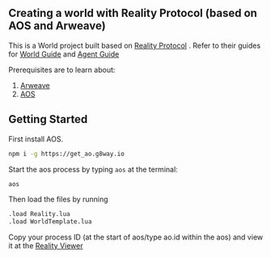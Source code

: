 ## Creating a world with Reality Protocol (based on AOS and Arweave)

This is a World project built based on [Reality Protocol](https://github.com/elliotsayes/Reality/tree/main/docs) . Refer to their guides for [World Guide](https://github.com/elliotsayes/Reality/blob/main/docs/WorldGuide.md) and [Agent Guide](https://github.com/elliotsayes/Reality/blob/main/docs/AgentGuide.md)

Prerequisites are to learn about:
1. [Arweave](https://cookbook.arweave.dev/)
2. [AOS](https://cookbook_ao.g8way.io/)

## Getting Started
First install AOS.

```bash 
npm i -g https://get_ao.g8way.io
```

Start the aos process by typing ```aos``` at the terminal:
```bash 
aos
```

Then load the files by running

```bash 
.load Reality.lua
.load WorldTemplate.lua
```
Copy your process ID (at the start of aos/type ao.id within the aos) and view it at the [Reality Viewer](https://reality-viewer.arweave.net/#/)
